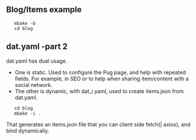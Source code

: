 
## Blog/Items example


```
   mbake -b
   cd blog
```

## dat.yaml  -part 2

dat.yaml has dual usage.

- One is static. Used to configure the Pug page, and help with repeated fields. For example, in SEO or to help when sharing item/content with a social network.
- The other is dynamic, with dat_i.yaml, used to create items.json from dat.yaml.

```
   cd blog
   mbake -i .
```
That generates an items.json file that you can client side fetch(| axios), and bind dynamically.

